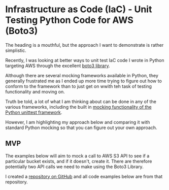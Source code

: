 # Infrastructure as Code (IaC) - Unit Testing Python Code for AWS (Boto3)

The heading is a mouthful, but the approach I want to demonstrate is rather simplistic.

Recently, I was looking at better ways to unit test IaC code I wrote in Python targeting AWS through the excellent [boto3 library](https://boto3.amazonaws.com/v1/documentation/api/latest/index.html).

Although there are several mocking frameworks available in Python, they generally frustrated me as I ended up more time trying to figure out how to conform to the framework than to just get on wwith teh task of testing functionality and moving on.

Truth be told, a lot of what I am thinking about can be done in any of the various frameworks, including the built in [mocking functionality of the Python unittest framework](https://docs.python.org/3/library/unittest.mock.html).

However, I am highlighting my approach below and comparing it with standard Python mocking so that you can figure out your own approach.

## MVP

The examples below will aim to mock a call to AWS S3 API to see if a particular bucket exists, and if it doesn't, create it. There are therefore potentially two API calls we need to make using the Boto3 Library.

I created a [repository on GitHub](https://github.com/nicc777/iac-mocking-test) and all code examples below are from that repository.

